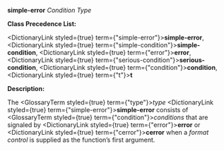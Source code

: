 **simple-error** *Condition Type* 



**Class Precedence List:** 



<DictionaryLink styled={true} term={"simple-error"}><b>simple-error</b></DictionaryLink>, <DictionaryLink styled={true} term={"simple-condition"}><b>simple-condition</b></DictionaryLink>, <DictionaryLink styled={true} term={"error"}><b>error</b></DictionaryLink>, <DictionaryLink styled={true} term={"serious-condition"}><b>serious-condition</b></DictionaryLink>, <DictionaryLink styled={true} term={"condition"}><b>condition</b></DictionaryLink>, <DictionaryLink styled={true} term={"t"}><b>t</b></DictionaryLink> 



**Description:** 



The <GlossaryTerm styled={true} term={"type"}><i>type</i></GlossaryTerm> <DictionaryLink styled={true} term={"simple-error"}><b>simple-error</b></DictionaryLink> consists of <GlossaryTerm styled={true} term={"condition"}><i>conditions</i></GlossaryTerm> that are signaled by <DictionaryLink styled={true} term={"error"}><b>error</b></DictionaryLink> or <DictionaryLink styled={true} term={"cerror"}><b>cerror</b></DictionaryLink> when a *format control* is supplied as the function’s first argument. 



